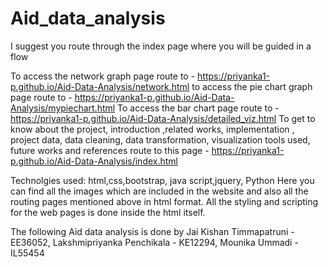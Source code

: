 # Aid_data_analysis 

I suggest you route through the index page where you will be guided in a flow

To access the network graph page route to - https://priyanka1-p.github.io/Aid-Data-Analysis/network.html
to access the pie chart graph page route to - https://priyanka1-p.github.io/Aid-Data-Analysis/mypiechart.html
To access the bar chart page route to - https://priyanka1-p.github.io/Aid-Data-Analysis/detailed_viz.html
To get to know about the project, introduction ,related works, implementation , project data, data cleaning, data transformation, visualization tools used, future works and references  route to this page - https://priyanka1-p.github.io/Aid-Data-Analysis/index.html

Technolgies used: html,css,bootstrap, java script,jquery, Python
Here you can find all the images which are included in the website and also all the routing pages mentioned above in html format.
All the styling and scripting for the web pages is done inside the html itself.

The following Aid data analysis is done by 
Jai Kishan Timmapatruni - EE36052, 
Lakshmipriyanka Penchikala - KE12294, 
Mounika Ummadi - IL55454
